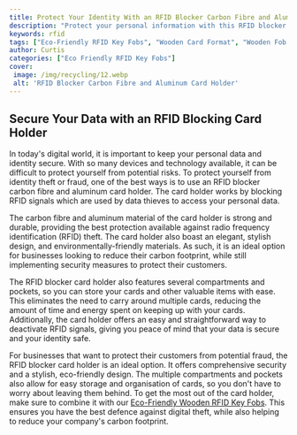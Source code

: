 ```yaml
---
title: Protect Your Identity With an RFID Blocker Carbon Fibre and Aluminum Card Holder
description: "Protect your personal information with this RFID blocker card holder designed with durable Carbon Fibre and Aluminum materials Keep your identity safe and secure with this convenient and sophisticated card holder"
keywords: rfid
tags: ["Eco-Friendly RFID Key Fobs", "Wooden Card Format", "Wooden Fob Format", "RFID Customization", "RFID Key Fob Bulk Orders", "RFID Key Fob Durability", "RFID Key Fob Applications", "RFID Key Fob Integration", "RFID Key Fob Support"]
author: Curtis
categories: ["Eco Friendly RFID Key Fobs"]
cover: 
 image: /img/recycling/12.webp
 alt: 'RFID Blocker Carbon Fibre and Aluminum Card Holder'
---
```

## Secure Your Data with an RFID Blocking Card Holder

In today's digital world, it is important to keep your personal data and identity secure. With so many devices and technology available, it can be difficult to protect yourself from potential risks. To protect yourself from identity theft or fraud, one of the best ways is to use an RFID blocker carbon fibre and aluminum card holder. The card holder works by blocking RFID signals which are used by data thieves to access your personal data.

The carbon fibre and aluminum material of the card holder is strong and durable, providing the best protection available against radio frequency identification (RFID) theft. The card holder also boast an elegant, stylish design, and environmentally-friendly materials. As such, it is an ideal option for businesses looking to reduce their carbon footprint, while still implementing security measures to protect their customers.

The RFID blocker card holder also features several compartments and pockets, so you can store your cards and other valuable items with ease. This eliminates the need to carry around multiple cards, reducing the amount of time and energy spent on keeping up with your cards. Additionally, the card holder offers an easy and straightforward way to deactivate RFID signals, giving you peace of mind that your data is secure and your identity safe. 

For businesses that want to protect their customers from potential fraud, the RFID blocker card holder is an ideal option. It offers comprehensive security and a stylish, eco-friendly design. The multiple compartments and pockets also allow for easy storage and organisation of cards, so you don't have to worry about leaving them behind. To get the most out of the card holder, make sure to combine it with our [Eco-Friendly Wooden RFID Key Fobs](/eco-friendly-rfid-key-fobs). This ensures you have the best defence against digital theft, while also helping to reduce your company's carbon footprint.
